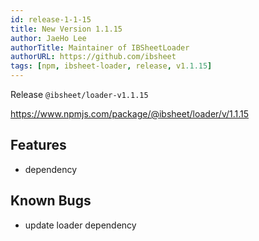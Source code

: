 ```yaml
---
id: release-1-1-15
title: New Version 1.1.15
author: JaeHo Lee
authorTitle: Maintainer of IBSheetLoader
authorURL: https://github.com/ibsheet
tags: [npm, ibsheet-loader, release, v1.1.15]
---
```


Release `@ibsheet/loader-v1.1.15`

<https://www.npmjs.com/package/@ibsheet/loader/v/1.1.15>

<!--truncate-->

## Features

* dependency

## Known Bugs

* update loader dependency
